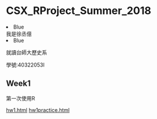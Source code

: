 # CSX_RProject_Summer_2018
<li>Blue</li>我是徐丞億<li>Blue</li>

就讀台師大歷史系

學號:40322053l

## Week1
第一次使用R

[hw1.html](https://bwychenyi.github.io/CSX_RProject_Summer_2018/week1/hw1.html)
[hw1practice.html](https://bwychenyi.github.io/CSX_RProject_Summer_2018/week1/hw1pp.html)

